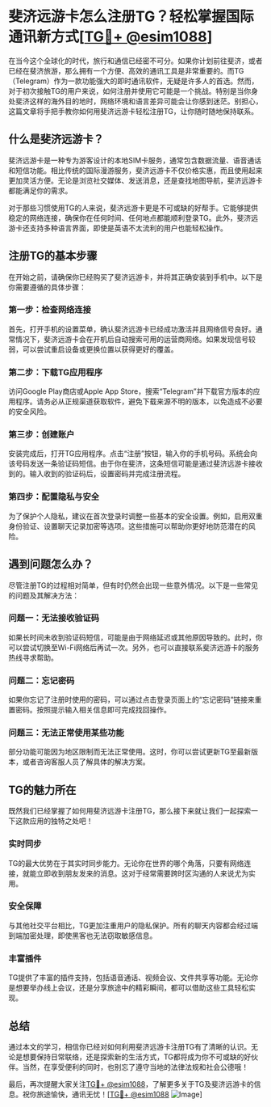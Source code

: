 # 斐济远游卡怎么注册TG？轻松掌握国际通讯新方式[[TG💪+ @esim1088](https://t.me/s/esim1088)]

在当今这个全球化的时代，旅行和通信已经密不可分。如果你计划前往斐济，或者已经在斐济旅游，那么拥有一个方便、高效的通讯工具是非常重要的。而TG（Telegram）作为一款功能强大的即时通讯软件，无疑是许多人的首选。然而，对于初次接触TG的用户来说，如何注册并使用它可能是一个挑战。特别是当你身处斐济这样的海外目的地时，网络环境和语言差异可能会让你感到迷茫。别担心，这篇文章将手把手教你如何用斐济远游卡轻松注册TG，让你随时随地保持联系。

## 什么是斐济远游卡？

斐济远游卡是一种专为游客设计的本地SIM卡服务，通常包含数据流量、语音通话和短信功能。相比传统的国际漫游服务，斐济远游卡不仅价格实惠，而且使用起来更加灵活方便。无论是浏览社交媒体、发送消息，还是查找地图导航，斐济远游卡都能满足你的需求。

对于那些习惯使用TG的人来说，斐济远游卡更是不可或缺的好帮手。它能够提供稳定的网络连接，确保你在任何时间、任何地点都能顺利登录TG。此外，斐济远游卡还支持多种语言界面，即使是英语不太流利的用户也能轻松操作。

## 注册TG的基本步骤

在开始之前，请确保你已经购买了斐济远游卡，并将其正确安装到手机中。以下是你需要遵循的具体步骤：

### 第一步：检查网络连接
首先，打开手机的设置菜单，确认斐济远游卡已经成功激活并且网络信号良好。通常情况下，斐济远游卡会在开机后自动搜索可用的运营商网络。如果发现信号较弱，可以尝试重启设备或更换位置以获得更好的覆盖。

### 第二步：下载TG应用程序
访问Google Play商店或Apple App Store，搜索“Telegram”并下载官方版本的应用程序。请务必从正规渠道获取软件，避免下载来源不明的版本，以免造成不必要的安全风险。

### 第三步：创建账户
安装完成后，打开TG应用程序。点击“注册”按钮，输入你的手机号码。系统会向该号码发送一条验证码短信。由于你在斐济，这条短信可能是通过斐济远游卡接收到的。输入收到的验证码后，设置密码并完成注册流程。

### 第四步：配置隐私与安全
为了保护个人隐私，建议在首次登录时调整一些基本的安全设置。例如，启用双重身份验证、设置聊天记录加密等选项。这些措施可以帮助你更好地防范潜在的风险。

## 遇到问题怎么办？

尽管注册TG的过程相对简单，但有时仍然会出现一些意外情况。以下是一些常见的问题及其解决方法：

### 问题一：无法接收验证码
如果长时间未收到验证码短信，可能是由于网络延迟或其他原因导致的。此时，你可以尝试切换至Wi-Fi网络后再试一次。另外，也可以直接联系斐济远游卡的服务热线寻求帮助。

### 问题二：忘记密码
如果你忘记了注册时使用的密码，可以通过点击登录页面上的“忘记密码”链接来重置密码。按照提示输入相关信息即可完成找回操作。

### 问题三：无法正常使用某些功能
部分功能可能因为地区限制而无法正常使用。这时，你可以尝试更新TG至最新版本，或者咨询客服人员了解具体的解决方案。

## TG的魅力所在

既然我们已经掌握了如何用斐济远游卡注册TG，那么接下来就让我们一起探索一下这款应用的独特之处吧！

### 实时同步
TG的最大优势在于其实时同步能力。无论你在世界的哪个角落，只要有网络连接，就能立即收到朋友发来的消息。这对于经常需要跨时区沟通的人来说尤为实用。

### 安全保障
与其他社交平台相比，TG更加注重用户的隐私保护。所有的聊天内容都会经过端到端加密处理，即使黑客也无法窃取敏感信息。

### 丰富插件
TG提供了丰富的插件支持，包括语音通话、视频会议、文件共享等功能。无论你是想要举办线上会议，还是分享旅途中的精彩瞬间，都可以借助这些工具轻松实现。

## 总结

通过本文的学习，相信你已经对如何利用斐济远游卡注册TG有了清晰的认识。无论是想要保持日常联络，还是探索新的生活方式，TG都将成为你不可或缺的好伙伴。当然，在享受便利的同时，也别忘了遵守当地的法律法规和社会公德哦！

最后，再次提醒大家关注[TG💪+ @esim1088](https://t.me/s/esim1088)，了解更多关于TG及斐济远游卡的信息。祝你旅途愉快，通讯无忧！[[TG💪+ @esim1088](https://t.me/s/esim1088) ![Image](https://i.postimg.cc/4NQfJmqS/Snipaste-2025-05-13-00-14-12.png)]
